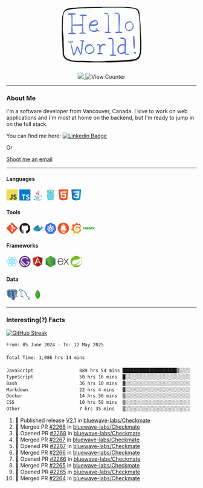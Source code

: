 <div align="center">
    <img src="./img/hello_world.webp" height="200px" width="">
    <div>
        <a href="https://www.linkedin.com/in/ajhollid">
            <img src="https://img.shields.io/badge/LinkedIn-blue"/>
        </a>
        <img src="https://komarev.com/ghpvc/?username=ajhollid&color=yellow" alt="View Counter">
    </div>
</div>

---

### About Me

I'm a software developer from Vancouver, Canada. I love to work on web applications and I'm most at home on the backend, but I'm ready to jump in on the full stack.

You can find me here: [![Linkedin Badge](https://img.shields.io/badge/-ajhollid-blue?style=flat&logo=Linkedin&logoColor=white)](https://www.linkedin.com/in/ajhollid)

Or

[Shoot me an email](mailto:ajhollid@gmail.com)

---

#### Languages

<div>
    <img src="./img/devicons/javascript-original.svg" width=30 height=30 alt="JavaScript">
    <img src="/img/devicons/typescript-original.svg" width=30 height=30 alt="TypeScript">
    <img src="./img/devicons/java-original.svg" width=30 height=30 alt="Java">
    <img src="./img/devicons/go-original.svg" width=30 height=30 alt="Golang">
    <img src="./img/devicons/html5-original.svg" width=30 height=30 alt="HTML 5">
    <img src="./img/devicons/css3-original.svg" width=30 height=30 alt="CSS 3">
</div>

#### Tools

<div>
    <img src="./img/devicons/git-original.svg" width=30 height=30 alt="Git">
    <img src="./img/devicons/github-original.svg" width=30 height=30 alt="Github">
    <img src="./img/devicons/docker-original.svg" width=30 
    height=30 alt="Docker">
    <img src="./img/devicons/kubernetes-original.svg" width=30 height=30 alt="K8">
    <img src="./img/devicons/prometheus-original.svg" width=30 height=30 alt="Prometheus">
    <img src="./img/devicons/grafana-original.svg" width=30 height=30 alt="Grafana">
    <img src="./img/devicons/nginx-original.svg" width=30 height=30 alt="Nginx">
</div>

#### Frameworks

<div>
    <img src="./img/devicons/react-original.svg" width=30 height=30 alt="React">
    <img src="./img/devicons/gatsby-original.svg" width=30 height=30 alt="Gatsby">
    <img src="./img/devicons/angularjs-original.svg" width=30 height=30 alt="AngularJS">
    <img src="./img/devicons/nodejs-original.svg" width=30 height=30 alt="NodeJS">
    <img src="./img/devicons/express-original.svg" width=30 height=30 alt="Express">
    <img src="./img/devicons/spring-original.svg" width=30 height=30 alt="Spring">
</div>

#### Data

<div>
    <img src="./img/devicons/postgresql-original.svg" width=30 height=30 alt="Postgresql">
    <img src="./img/devicons/mysql-original.svg" width=30 height=30 alt="Mysql">
    <img src="./img/devicons/mongodb-original.svg" width=30 height=30 alt="MongoDB">
</div>

---

### Interesting(?) Facts

[![GitHub Streak](http://github-readme-streak-stats.herokuapp.com?user=ajhollid)](https://git.io/streak-stats)

 <!--START_SECTION:waka-->

```txt
From: 05 June 2024 - To: 12 May 2025

Total Time: 1,086 hrs 14 mins

JavaScript                 889 hrs 54 mins ████████████████████▒░░░░   81.36 %
TypeScript                 50 hrs 16 mins  █░░░░░░░░░░░░░░░░░░░░░░░░   04.60 %
Bash                       36 hrs 10 mins  ▓░░░░░░░░░░░░░░░░░░░░░░░░   03.31 %
Markdown                   22 hrs 4 mins   ▓░░░░░░░░░░░░░░░░░░░░░░░░   02.02 %
Docker                     14 hrs 50 mins  ▒░░░░░░░░░░░░░░░░░░░░░░░░   01.36 %
CSS                        10 hrs 58 mins  ▒░░░░░░░░░░░░░░░░░░░░░░░░   01.00 %
Other                      7 hrs 35 mins   ▒░░░░░░░░░░░░░░░░░░░░░░░░   00.69 %
```

<!--END_SECTION:waka-->


<!--START_SECTION:activity-->
1. 🚀 Published release [V2.1](https://github.com/bluewave-labs/Checkmate/releases/tag/v2.1) in [bluewave-labs/Checkmate](https://github.com/bluewave-labs/Checkmate)
2. 🎉 Merged PR [#2268](https://github.com/bluewave-labs/Checkmate/pull/2268) in [bluewave-labs/Checkmate](https://github.com/bluewave-labs/Checkmate)
3. 💪 Opened PR [#2268](https://github.com/bluewave-labs/Checkmate/pull/2268) in [bluewave-labs/Checkmate](https://github.com/bluewave-labs/Checkmate)
4. 🎉 Merged PR [#2267](https://github.com/bluewave-labs/Checkmate/pull/2267) in [bluewave-labs/Checkmate](https://github.com/bluewave-labs/Checkmate)
5. 💪 Opened PR [#2267](https://github.com/bluewave-labs/Checkmate/pull/2267) in [bluewave-labs/Checkmate](https://github.com/bluewave-labs/Checkmate)
6. 🎉 Merged PR [#2266](https://github.com/bluewave-labs/Checkmate/pull/2266) in [bluewave-labs/Checkmate](https://github.com/bluewave-labs/Checkmate)
7. 💪 Opened PR [#2266](https://github.com/bluewave-labs/Checkmate/pull/2266) in [bluewave-labs/Checkmate](https://github.com/bluewave-labs/Checkmate)
8. 🎉 Merged PR [#2265](https://github.com/bluewave-labs/Checkmate/pull/2265) in [bluewave-labs/Checkmate](https://github.com/bluewave-labs/Checkmate)
9. 💪 Opened PR [#2265](https://github.com/bluewave-labs/Checkmate/pull/2265) in [bluewave-labs/Checkmate](https://github.com/bluewave-labs/Checkmate)
10. 🎉 Merged PR [#2264](https://github.com/bluewave-labs/Checkmate/pull/2264) in [bluewave-labs/Checkmate](https://github.com/bluewave-labs/Checkmate)
<!--END_SECTION:activity-->
